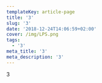```yaml
---
templateKey: article-page
title: '3'
slug: '3'
date: '2018-12-24T14:06:59+02:00'
cover: /img/LPS.png
tags:
  - '3'
meta_title: '3'
meta_description: '3'
---
```

3
